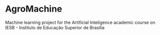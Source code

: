 # AgroMachine
Machine learning project for the Artificial Inteligence academic course on IESB - Instituto de Educação Superior de Brasília
